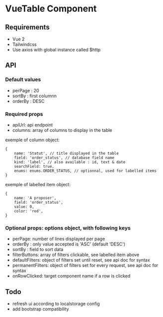 # VueTable Component

## Requirements

- Vue 2
- Tailwindcss
- Use axios with global instance called $http

## API

### Default values

- perPage : 20
- sortBy : first columnn
- orderBy : DESC

### Required props

- apiUrl: api endpoint
- columns: array of columns to display in the table

exemple of column object:
```
{
    name: 'Statut', // title displayed in the table
    field: 'order_status', // database field name
    kind: 'label', // also available : id, text & date
    searchField: true,
    enums: enums.ORDER_STATUS, // optionnal, used for labelled items
}
```

exemple of labelled item object:
```
{
    name: 'A proposer',
    field: 'order_status',
    value: 0,
    color: 'red',
}
```

### Optional props: options object, with following keys

- perPage: number of lines displayed per page
- orderBy : only value accepted is 'ASC' (default 'DESC')
- sortBy : field to sort data
- filterButtons: array of filters clickable, see labelled item above
- defaultFilters: object of filters set until reset, see api doc for syntax
- permanentFilters: object of filters set for every request, see api doc for syntax
- onRowClicked: target component name if a row is clicked

## Todo

- refresh ui according to localstorage config
- add bootstrap compatibility
